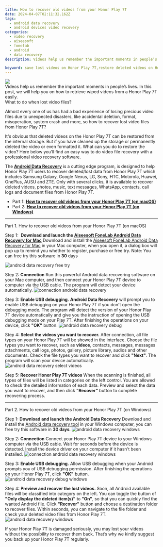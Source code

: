 ```yaml
---
title: How to recover old videos from your Honor Play 7T
date: 2024-04-07T02:11:32.162Z
tags: 
  - android data recovery
  - android devices video recovery
categories: 
  - video recovery
  - aiseesoft
  - fonelab
  - android
  - data recovery
description: Videos help us remember the important moments in people’s lives. In this post, we will help you on how to retrieve wiped videos from a Honor Play 7T easily.

keyword: save lost videos on Honor Play 7T,restore deleted videos on Honor Play 7T,undeleted videos from Honor Play 7T,retrieve wiped videos Honor Play 7T,Honor Play 7T videos recovery,Regain missing videos on Honor Play 7T,how to retrieve video from Honor Play 7T,Honor Play 7T video recovery software,lost all video in Honor Play 7T again,how to recover deleted video in Honor Play 7T,how to retrieve deleted video from my Honor Play 7T,Honor Play 7T video disappeared
---
```


<img src="https://img0mobiles.techidaily.com/images/best-assets/devices/honor/honor-play-7t/1.jpg" class="atpl-imgstyle"  />

<div class="atpl-content atpl-for-fonelab-android recover-video">

<div class="atpl-post-description-part-1">
Videos help us remember the important moments in people’s lives. In this post, we will help you on how to retrieve wiped videos from a Honor Play 7T easily.

</div>

<div class="atpl-post-description-part-2">
<div class="tpl-content-sub-paragraph-title">
    What to do when lost video files?
</div>
<div class="tpl-content-sub-paragraph-content">
    <p>
        Almost every one of us has had a bad experience of losing precious video files due to unexpected disasters, like accidental deletion, format, misoperation, system crash and more, so how to recover lost video files from Honor Play 7T?
    </p>
    <p>
        It's obvious that deleted videos on the Honor Play 7T can be restored from the internal storage. But if you have cleaned up the storage or permanently deleted the video or even formatted it. What can you do to restore the video? Here below you'll find an easy way to do video file recovery with a professional video recovery software.
    </p>
</div>

</div>

<div class="atpl-post-description-part-3">
<div class="tpl-content-sub-paragraph-normal">
    <p>
        The <a href="https://tools.techidaily.com/aiseesoft-android-data-recovery/" ><strong>Android Data Recovery</strong></a> is a cutting edge program, is designed to help Honor Play 7T users to recover deleted/lost data from Honor Play 7T which includes Samsung Galaxy, Google Nexus, LG, Sony, HTC, Motorola, Huawei, OnePlus, AUSU and ZTE. Only with several clicks, it is available to recover deleted videos, photos, music, text messages, WhatsApp, contacts, call logs and document files from Honor Play 7T.
    </p>
</div>
</div>

<ul>
  <li>Part 1: <strong><a href="#p1"> How to recover old videos from your Honor Play 7T  (on macOS)</a></strong></li>
  <li>Part 2: <strong><a href="#p2"> How to recover old videos from your Honor Play 7T  (on Windows)</a></strong></li>
</ul>

<!-- Part 1 -->
<a id="p1" name="p1" ></a><hr>

<div>
  <span class="atpl-step-part-style">Part 1. How to recover old videos from your Honor Play 7T (on macOS)</span>
</div>  

<span class="atpl-stepstyle-a"><span>Step 1: </span></span> <strong>Download and launch the <a href="https://tools.techidaily.com/aiseesoft-android-data-recovery-for-mac/" >Aiseesoft FoneLab Android Data Recovery for Mac</a></strong>
Download and install the <a href="https://tools.techidaily.com/aiseesoft-android-data-recovery-for-mac/" >Aiseesoft FoneLab Android Data Recovery for Mac</a> in your Mac computer, when you open it, a dialog box will pop up to remind you whether to register, purchase or free try.
Note: You can free try this software in <strong>30</strong> days

<img src="https://tools.techidaily.com/images/apps/aiseesoft/android-data-recovery/mac-free-try.png" class="atpl-imgstyle" alt="android data recovery free try" />

<span class="atpl-stepstyle-a"><span>Step 2: </span></span> <strong>Connection</strong>
Run this powerful Android data recovering software on your Mac computer, and then connect your Honor Play 7T device to computer via the USB cable. The program will detect your device automatically.
<img src="https://tools.techidaily.com/images/apps/aiseesoft/android-data-recovery/mac-connection-interface.jpg" class="atpl-imgstyle" alt="connection android data recovery" />

<span class="atpl-stepstyle-a"><span>Step 3: </span></span> <strong>Enable USB debugging.</strong>
<strong>Android Data Recovery</strong> will prompt you to enable USB debugging on your Honor Play 7T if you don't open the debugging mode. The program will detect the version of your Honor Play 7T device automatically and give you the instruction of opening the USB debugging mode on your Play 7T. After finishing the operations on your device, click <strong>"OK"</strong> button.
<img src="https://tools.techidaily.com/images/apps/aiseesoft/android-data-recovery/mac-android-usb-debug.jpg"  class="atpl-imgstyle" alt="android data recovery debug" />

<span class="atpl-stepstyle-a"><span>Step 4: </span></span> <strong>Select the videos you want to recover.</strong>
After connection, all file types on your Honor Play 7T will be showed in the interface. Choose the file types you want to recover, such as <strong>videos</strong>, contacts, messages, messages attachments, call logs, photos, gallery, picture library,  audios and other documents. Check the file types you want to recover and click <b>"Next"</b>. The program will scan your device automatically.
<img src="https://tools.techidaily.com/images/apps/aiseesoft/android-data-recovery/mac-choose-type-videos.jpg" class="atpl-imgstyle" alt="android data recovery select videos" />

<span class="atpl-stepstyle-a"><span>Step 5: </span></span> <strong>Recover Honor Play 7T videos</strong>
When the scanning is finished, all types of files will be listed in categories on the left control. You are allowed to check the detailed information of each data. Preview and select the data you want to recover, and then click <b>"Recover"</b> button to complete recovering process.


<a id="p2" name="p2"></a><hr>

<!-- Part 2 -->
<div>
<span class="atpl-step-part-style">Part 2. How to recover old videos from your Honor Play 7T (on Windows)</span>
</div>

<span class="atpl-stepstyle-a"><span>Step 1: </span></span> <strong>Download and launch the Android Data Recovery</strong>
Download and install the <a href="https://tools.techidaily.com/aiseesoft-android-data-recovery-for-win/" >Android data recovery tool</a> in your Windows computer, you can free try this software in <b>30 days</b>.
<img src="https://tools.techidaily.com/images/apps/aiseesoft/android-data-recovery/win-start-interface.png"  class="atpl-imgstyle" alt="android data recovery windows" />

<span class="atpl-stepstyle-a"><span>Step 2: </span></span> <strong>Connection</strong>
Connect your Honor Play 7T device to your Windows computer via the USB cable. Wait for seconds before the device is detected. Install the device driver on your computer if it hasn't been installed.
<img src="https://tools.techidaily.com/images/apps/aiseesoft/android-data-recovery/win-connection-interface.png" class="atpl-imgstyle" alt="connection android data recovery windows" />

<span class="atpl-stepstyle-a"><span>Step 3: </span></span> <strong>Enable USB debugging.</strong>
Allow USB debugging when your Android prompts you of USB debugging permission. After finishing the operations on your Honor Play 7T, click <b>"OK"</b> button.
<img src="https://tools.techidaily.com/images/apps/aiseesoft/android-data-recovery/win-android-usb-debug.png" class="atpl-imgstyle" alt="android data recovery debug windows" />

<span class="atpl-stepstyle-a"><span>Step 4: </span></span> <strong>Preview and recover the lost videos.</strong>
Soon, all Android available files will be classified into category on the left. You can toggle the button of <b>"Only display the deleted item(s)"</b> to <b>"On"</b>, so that you can quickly find the wanted Android file. Click <b>"Recover"</b> button and choose a destination folder to recover files. Within seconds, you can navigate to the file folder and check your deleted video files from Honor Play 7T.
<img src="https://tools.techidaily.com/images/apps/aiseesoft/android-data-recovery/win-recover-videos.jpg" class="atpl-imgstyle" alt="android data recovery windows" />

<div class="atpl-post-description-part-4">
<div class="tpl-content-sub-paragraph-normal">
    <p>
        If your Honor Play 7T is damaged seriously, you may lost your videos without the possibility to recover them back. That’s why we kindly suggest you back up your Honor Play 7T regularly.
    </p>
</div>
</div>

<ins class="adsbygoogle"
     style="display:block"
     data-ad-client="ca-pub-7571918770474297"
     data-ad-slot="8358498916"
     data-ad-format="auto"
     data-full-width-responsive="true"></ins>



</div>
<ins class="adsbygoogle"
    style="display:block"
    data-ad-format="autorelaxed"
    data-ad-client="ca-pub-7571918770474297"
    data-ad-slot="1223367746"></ins>
